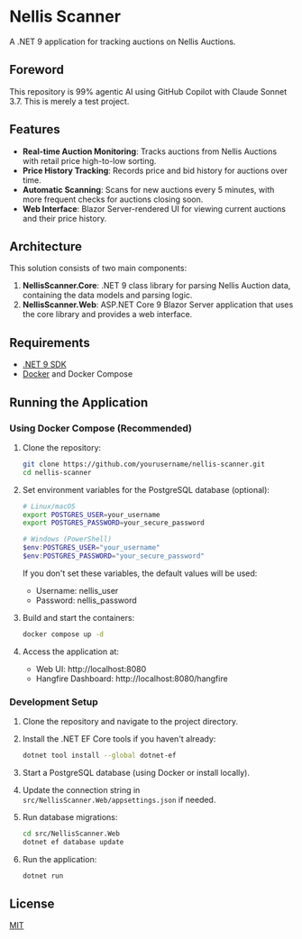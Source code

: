 # Nellis Scanner

A .NET 9 application for tracking auctions on Nellis Auctions.

## Foreword

This repository is 99% agentic AI using GitHub Copilot with Claude Sonnet 3.7. This is merely a test project.

## Features

- **Real-time Auction Monitoring**: Tracks auctions from Nellis Auctions with retail price high-to-low sorting.
- **Price History Tracking**: Records price and bid history for auctions over time.
- **Automatic Scanning**: Scans for new auctions every 5 minutes, with more frequent checks for auctions closing soon.
- **Web Interface**: Blazor Server-rendered UI for viewing current auctions and their price history.

## Architecture

This solution consists of two main components:

1. **NellisScanner.Core**: .NET 9 class library for parsing Nellis Auction data, containing the data models and parsing logic.
2. **NellisScanner.Web**: ASP.NET Core 9 Blazor Server application that uses the core library and provides a web interface.

## Requirements

- [.NET 9 SDK](https://dotnet.microsoft.com/download)
- [Docker](https://www.docker.com/products/docker-desktop) and Docker Compose

## Running the Application

### Using Docker Compose (Recommended)

1. Clone the repository:

   ```sh
   git clone https://github.com/yourusername/nellis-scanner.git
   cd nellis-scanner
   ```

2. Set environment variables for the PostgreSQL database (optional):

   ```sh
   # Linux/macOS
   export POSTGRES_USER=your_username
   export POSTGRES_PASSWORD=your_secure_password
   ```

   ```powershell
   # Windows (PowerShell)
   $env:POSTGRES_USER="your_username"
   $env:POSTGRES_PASSWORD="your_secure_password"
   ```

   If you don't set these variables, the default values will be used:
   - Username: nellis_user
   - Password: nellis_password

3. Build and start the containers:

   ```sh
   docker compose up -d
   ```

4. Access the application at:
   - Web UI: http://localhost:8080
   - Hangfire Dashboard: http://localhost:8080/hangfire

### Development Setup

1. Clone the repository and navigate to the project directory.

2. Install the .NET EF Core tools if you haven't already:

   ```sh
   dotnet tool install --global dotnet-ef
   ```

3. Start a PostgreSQL database (using Docker or install locally).

4. Update the connection string in `src/NellisScanner.Web/appsettings.json` if needed.

5. Run database migrations:

   ```sh
   cd src/NellisScanner.Web
   dotnet ef database update
   ```

6. Run the application:

   ```sh
   dotnet run
   ```

## License

[MIT](LICENSE)
